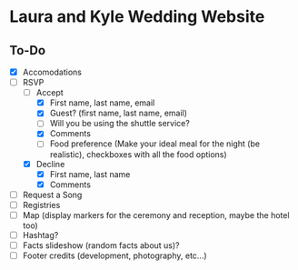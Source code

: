 # Laura and Kyle Wedding Website

## To-Do

- [x] Accomodations
- [ ] RSVP
    - [ ] Accept
        - [x] First name, last name, email
        - [x] Guest? (first name, last name, email)
        - [ ] Will you be using the shuttle service?
        - [x] Comments
        - [ ] Food preference (Make your ideal meal for the night (be realistic), checkboxes with all the food options)
    - [x] Decline
        - [x] First name, last name
        - [x] Comments
- [ ] Request a Song
- [ ] Registries
- [ ] Map (display markers for the ceremony and reception, maybe the hotel too)
- [ ] Hashtag?
- [ ] Facts slideshow (random facts about us)?
- [ ] Footer credits (development, photography, etc...)

